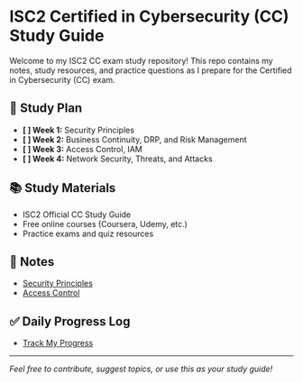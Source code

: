 # ISC2 Certified in Cybersecurity (CC) Study Guide

Welcome to my ISC2 CC exam study repository! This repo contains my notes, study resources, and practice questions as I prepare for the Certified in Cybersecurity (CC) exam.

## 📝 Study Plan
- **[ ] Week 1:** Security Principles
- **[ ] Week 2:** Business Continuity, DRP, and Risk Management
- **[ ] Week 3:** Access Control, IAM
- **[ ] Week 4:** Network Security, Threats, and Attacks

## 📚 Study Materials
- ISC2 Official CC Study Guide
- Free online courses (Coursera, Udemy, etc.)
- Practice exams and quiz resources

## 📌 Notes
- [Security Principles](notes/02-security-principles.md)
- [Access Control](notes/03-access-control.md)

## ✅ Daily Progress Log
- [Track My Progress](daily-progress.md)

---
_Feel free to contribute, suggest topics, or use this as your study guide!_
